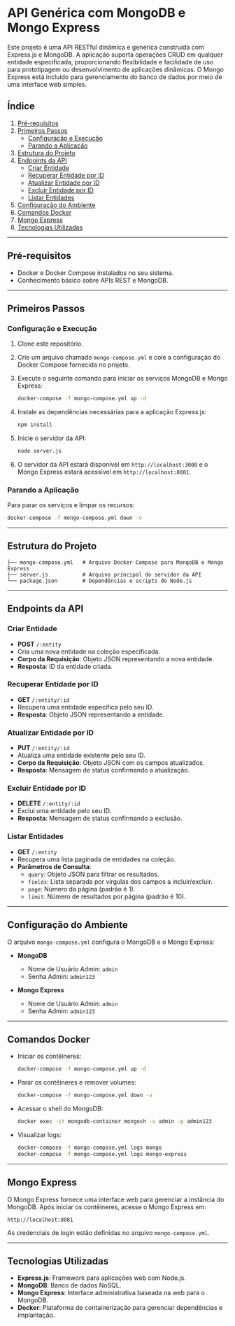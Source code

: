 # API Genérica com MongoDB e Mongo Express

Este projeto é uma API RESTful dinâmica e genérica construída com Express.js e MongoDB. A aplicação suporta operações CRUD em qualquer entidade especificada, proporcionando flexibilidade e facilidade de uso para prototipagem ou desenvolvimento de aplicações dinâmicas. O Mongo Express está incluído para gerenciamento do banco de dados por meio de uma interface web simples.

## Índice

1. [Pré-requisitos](#pré-requisitos)
2. [Primeiros Passos](#primeiros-passos)
   - [Configuração e Execução](#configuração-e-execução)
   - [Parando a Aplicação](#parando-a-aplicação)
3. [Estrutura do Projeto](#estrutura-do-projeto)
4. [Endpoints da API](#endpoints-da-api)
   - [Criar Entidade](#criar-entidade)
   - [Recuperar Entidade por ID](#recuperar-entidade-por-id)
   - [Atualizar Entidade por ID](#atualizar-entidade-por-id)
   - [Excluir Entidade por ID](#excluir-entidade-por-id)
   - [Listar Entidades](#listar-entidades)
5. [Configuração do Ambiente](#configuração-do-ambiente)
6. [Comandos Docker](#comandos-docker)
7. [Mongo Express](#mongo-express)
8. [Tecnologias Utilizadas](#tecnologias-utilizadas)

---

## Pré-requisitos

- Docker e Docker Compose instalados no seu sistema.
- Conhecimento básico sobre APIs REST e MongoDB.

---

## Primeiros Passos

### Configuração e Execução

1. Clone este repositório.
2. Crie um arquivo chamado `mongo-compose.yml` e cole a configuração do Docker Compose fornecida no projeto.
3. Execute o seguinte comando para iniciar os serviços MongoDB e Mongo Express:

   ```bash
   docker-compose -f mongo-compose.yml up -d
   ```

4. Instale as dependências necessárias para a aplicação Express.js:

   ```bash
   npm install
   ```

5. Inicie o servidor da API:

   ```bash
   node server.js
   ```

6. O servidor da API estará disponível em `http://localhost:3000` e o Mongo Express estará acessível em `http://localhost:8081`.

### Parando a Aplicação

Para parar os serviços e limpar os recursos:

```bash
docker-compose -f mongo-compose.yml down -v
```

---

## Estrutura do Projeto

```plaintext
├── mongo-compose.yml   # Arquivo Docker Compose para MongoDB e Mongo Express
├── server.js           # Arquivo principal do servidor da API
└── package.json        # Dependências e scripts do Node.js
```

---

## Endpoints da API

### Criar Entidade
- **POST** `/:entity`
- Cria uma nova entidade na coleção especificada.
- **Corpo da Requisição**: Objeto JSON representando a nova entidade.
- **Resposta**: ID da entidade criada.

### Recuperar Entidade por ID
- **GET** `/:entity/:id`
- Recupera uma entidade específica pelo seu ID.
- **Resposta**: Objeto JSON representando a entidade.

### Atualizar Entidade por ID
- **PUT** `/:entity/:id`
- Atualiza uma entidade existente pelo seu ID.
- **Corpo da Requisição**: Objeto JSON com os campos atualizados.
- **Resposta**: Mensagem de status confirmando a atualização.

### Excluir Entidade por ID
- **DELETE** `/:entity/:id`
- Exclui uma entidade pelo seu ID.
- **Resposta**: Mensagem de status confirmando a exclusão.

### Listar Entidades
- **GET** `/:entity`
- Recupera uma lista paginada de entidades na coleção.
- **Parâmetros de Consulta**:
  - `query`: Objeto JSON para filtrar os resultados.
  - `fields`: Lista separada por vírgulas dos campos a incluir/excluir.
  - `page`: Número da página (padrão é 1).
  - `limit`: Número de resultados por página (padrão é 10).

---

## Configuração do Ambiente

O arquivo `mongo-compose.yml` configura o MongoDB e o Mongo Express:

- **MongoDB**
  - Nome de Usuário Admin: `admin`
  - Senha Admin: `admin123`

- **Mongo Express**
  - Nome de Usuário Admin: `admin`
  - Senha Admin: `admin123`

---

## Comandos Docker

- Iniciar os contêineres:
  ```bash
  docker-compose -f mongo-compose.yml up -d
  ```

- Parar os contêineres e remover volumes:
  ```bash
  docker-compose -f mongo-compose.yml down -v
  ```

- Acessar o shell do MongoDB:
  ```bash
  docker exec -it mongodb-container mongosh -u admin -p admin123
  ```

- Visualizar logs:
  ```bash
  docker-compose -f mongo-compose.yml logs mongo
  docker-compose -f mongo-compose.yml logs mongo-express
  ```

---

## Mongo Express

O Mongo Express fornece uma interface web para gerenciar a instância do MongoDB. Após iniciar os contêineres, acesse o Mongo Express em:

```
http://localhost:8081
```

As credenciais de login estão definidas no arquivo `mongo-compose.yml`.

---

## Tecnologias Utilizadas

- **Express.js**: Framework para aplicações web com Node.js.
- **MongoDB**: Banco de dados NoSQL.
- **Mongo Express**: Interface administrativa baseada na web para o MongoDB.
- **Docker**: Plataforma de containerização para gerenciar dependências e implantação.